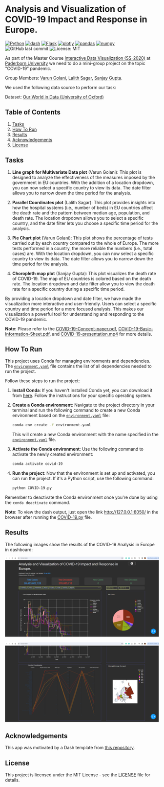 # Analysis and Visualization of COVID-19 Impact and Response in Europe.

[![Python](https://img.shields.io/badge/Python-3.12.0-%233776AB?logo=Python)](https://www.python.org/)
[![dash](https://img.shields.io/badge/Dash-2.7.0-%233776AB?logo=Dash)](https://pypi.org/project/dash/2.7.0/)
[![Flask](https://img.shields.io/badge/Flask-2.2.5-%233776AB?logo=Flask)](https://pypi.org/project/Flask/2.2.5/)
[![plotly](https://img.shields.io/badge/Plotly-5.9.0-%233776AB?logo=plotly)](https://pypi.org/project/plotly/5.9.0/)
[![pandas](https://img.shields.io/badge/Pandas-2.1.4-%233776AB?logo=pandas)](https://pypi.org/project/pandas/)
[![numpy](https://img.shields.io/badge/Numpy-1.26.3-%233776AB?logo=numpy)](https://pypi.org/project/numpy/)
![GitHub last commit](https://img.shields.io/github/last-commit/sanjaycg486/COVID-19?logo=github)
![License: MIT](https://img.shields.io/badge/License-MIT-yellow.svg)

As part of the Master Course [Interactive Data Visualization (SS-2020)](https://cs.uni-paderborn.de/en/cgvb/lehre/vergangene-semester/ss-20/interactive-data-visualization) at [Paderborn University](https://www.uni-paderborn.de/en/) we need to do a mini-group project on the topic "COVID-19" pandemic.

Group Members: [Varun Golani](https://github.com/vargo96), [Lalith Sagar](https://github.com/Lalith-Sagar-Devagudi), [Sanjay Gupta](https://github.com/sanjaycg486).

We used the following data source to perform our task:

Dataset: [Our World in Data (University of Oxford)](https://ourworldindata.org/coronavirus)

## Table of Contents
1. [Tasks](#tasks)
2. [How To Run](#how-to-run)
3. [Results](#results)
4. [Acknowledgements](#acknowledgements)
5. [License](#license)

## Tasks

1. **Line graph for Multivariate Data plot** (Varun Golani): This plot is designed to analyze the effectiveness of the measures imposed by the government in EU countries. With the addition of a location dropdown, you can now select a specific country to view its data. The date filter allows you to narrow down the time period for the analysis.

2. **Parallel Coordinates plot** (Lalith Sagar): This plot provides insights into how the hospital systems (i.e., number of beds) in EU countries affect the death rate and the pattern between median age, population, and death rate. The location dropdown allows you to select a specific country, and the date filter lets you choose a specific time period for the analysis.

3. **Pie Chart plot** (Varun Golani): This plot shows the percentage of tests carried out by each country compared to the whole of Europe. The more tests performed in a country, the more reliable the numbers (i.e., total cases) are. With the location dropdown, you can now select a specific country to view its data. The date filter allows you to narrow down the time period for the analysis.

4. **Choropleth map plot** (Sanjay Gupta): This plot visualizes the death rate of COVID-19. The map of EU countries is colored based on the death rate. The location dropdown and date filter allow you to view the death rate for a specific country during a specific time period.

By providing a location dropdown and date filter, we have made the visualization more interactive and user-friendly. Users can select a specific country and time period for a more focused analysis. This makes our visualization a powerful tool for understanding and responding to the COVID-19 pandemic.

**Note:** Please refer to the [COVID-19-Concept-paper.pdf](report\COVID-19-Concept-paper.pdf), [COVID-19-Basic-Information-Sheet.pdf](report\COVID-19-Basic-Information-Sheet.pdf), and [COVID-19-presentation.mp4](report\COVID-19-presentation.mp4) for more details.

## How To Run

This project uses Conda for managing environments and dependencies. The [`environment.yaml`](environment.yml) file contains the list of all dependencies needed to run the project.

Follow these steps to run the project:

1. **Install Conda**: If you haven't installed Conda yet, you can download it from [here](https://docs.conda.io/projects/conda/en/latest/user-guide/install/index.html). Follow the instructions for your specific operating system.

2. **Create a Conda environment**: Navigate to the project directory in your terminal and run the following command to create a new Conda environment based on the [`environment.yaml`](environment.yml) file:

    ```bash
    conda env create -f environment.yaml
    ```

    This will create a new Conda environment with the name specified in the [`environment.yaml`](environment.yml) file.

3. **Activate the Conda environment**: Use the following command to activate the newly created environment:

    ```bash
    conda activate covid-19
    ```    

4. **Run the project**: Now that the environment is set up and activated, you can run the project. If it's a Python script, use the following command:

    ```bash
    python COVID-19.py
    ```    

Remember to deactivate the Conda environment once you're done by using the `conda deactivate` command.

**Note:** To view the dash output, just open the link http://127.0.0.1:8050/ in the browser after running the [COVID-19.py](COVID-19.py) file.

## Results

The following images show the results of the COVID-19 Analysis in Europe in dashboard:

![Dashboard Image 1](img/Dashboard.png)

![Dashboard Image 2](img/Dashboard1.png)

## Acknowledgements

This app was motivated by a Dash template from [this repository](https://github.com/Unicorndy/covid19_dashboard/tree/master).

## License

This project is licensed under the MIT License - see the [LICENSE](License) file for details.
